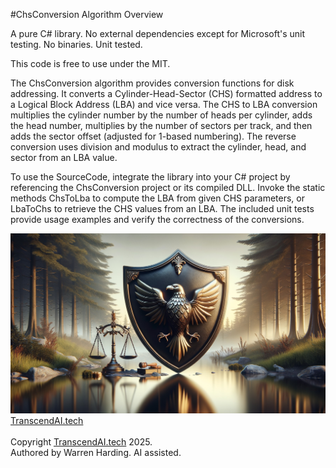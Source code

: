 #ChsConversion Algorithm Overview

A pure C# library. No external dependencies except for Microsoft's unit testing. No binaries. Unit tested.

This code is free to use under the MIT.

The ChsConversion algorithm provides conversion functions for disk addressing. It converts a Cylinder-Head-Sector (CHS) formatted address to a Logical Block Address (LBA) and vice versa. The CHS to LBA conversion multiplies the cylinder number by the number of heads per cylinder, adds the head number, multiplies by the number of sectors per track, and then adds the sector offset (adjusted for 1-based numbering). The reverse conversion uses division and modulus to extract the cylinder, head, and sector from an LBA value.

To use the SourceCode, integrate the library into your C# project by referencing the ChsConversion project or its compiled DLL. Invoke the static methods ChsToLba to compute the LBA from given CHS parameters, or LbaToChs to retrieve the CHS values from an LBA. The included unit tests provide usage examples and verify the correctness of the conversions.

![AI Image](aiimage.jpg)
[TranscendAI.tech](https://TranscendAI.tech)<br>
<br>
Copyright [TranscendAI.tech](https://TranscendAI.tech) 2025.</br>
Authored by Warren Harding. AI assisted.